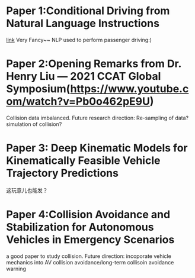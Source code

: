 # Paper 1:Conditional Driving from Natural Language Instructions
[link](!https://sites.google.com/view/language-grounded-driving)
Very Fancy~~ NLP used to perform passenger driving:)
# Paper 2:Opening Remarks from Dr. Henry Liu — 2021 CCAT Global Symposium(https://www.youtube.com/watch?v=Pb0o462pE9U)
Collision data imbalanced. Future research direction: Re-sampling of data? simulation of collision? 
# Paper 3: Deep Kinematic Models for Kinematically Feasible Vehicle Trajectory Predictions
这玩意儿也能发？
# Paper 4:Collision Avoidance and Stabilization for Autonomous Vehicles in Emergency Scenarios
a good paper to study collision. Future direction: incoporate vehicle mechanics into AV collision avoidance/long-term collisoin avoidance warning
